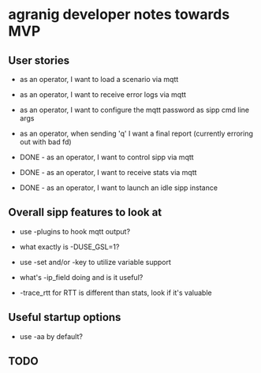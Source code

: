 # agranig developer notes towards MVP

## User stories

* as an operator, I want to load a scenario via mqtt
* as an operator, I want to receive error logs via mqtt
* as an operator, I want to configure the mqtt password as sipp cmd line args
* as an operator, when sending 'q' I want a final report (currently erroring out with bad fd)

* DONE - as an operator, I want to control sipp via mqtt
* DONE - as an operator, I want to receive stats via mqtt
* DONE - as an operator, I want to launch an idle sipp instance

## Overall sipp features to look at

* use -plugins to hook mqtt output?
* what exactly is -DUSE_GSL=1?

* use -set and/or -key to utilize variable support

* what's -ip_field doing and is it useful?

* -trace_rtt for RTT is different than stats, look if it's valuable

## Useful startup options

* use -aa by default?

## TODO


